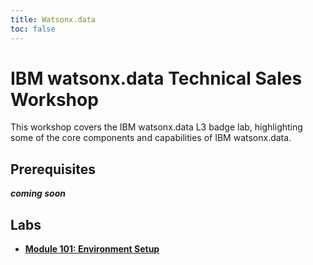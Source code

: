 ```yaml
---
title: Watsonx.data
toc: false
---
```


# IBM watsonx.data Technical Sales Workshop

This workshop covers the IBM watsonx.data L3 badge lab, highlighting some of the core components and capabilities of IBM watsonx.data. 



## Prerequisites

***coming soon***

## Labs

- **[Module 101: Environment Setup](/watsonx.data/101)**

